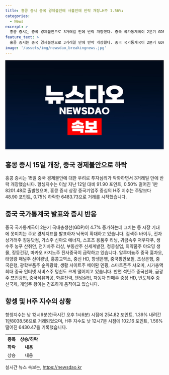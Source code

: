 ```yaml
---
title: 홍콩 증시 중국 경제불안에 사흘만에 반락 개장…H주 1.56%↓
categories:
  - News
excerpt: >
  홍콩 증시는 중국 경제불안으로 3거래일 만에 반락 개장했다. 중국 국가통계국이 2분기 GDP가 시장 예상에 못미치는 4.7%로 발표하자, 주요 기업주들이 쏟아져 내렸다. 바이두, 징둥닷컴, 신아오 에너지 등 주요 기업주는 크게 하락했고, 알루미늄주, 태양광 패널주 등도 큰 폭으로 하락했다. 그러나 석탄주, 금광주, 중국석유화공 등은 견조한 움직임을 보였다. 현재 항셍지수는 1만8038.56으로, H주 지수는 6430.47로 거래되고 있다.
feature_text: >
  홍콩 증시는 중국 경제불안으로 3거래일 만에 반락 개장했다. 중국 국가통계국이 2분기 GDP가 시장 예상에 못미치는 4.7%로 발표하자, 주요 기업주들이 쏟아져 내렸다. 바이두, 징둥닷컴, 신아오 에너지 등 주요 기업주는 크게 하락했고, 알루미늄주, 태양광 패널주 등도 큰 폭으로 하락했다. 그러나 석탄주, 금광주, 중국석유화공 등은 견조한 움직임을 보였다. 현재 항셍지수는 1만8038.56으로, H주 지수는 6430.47로 거래되고 있다.
image: '/assets/img/newsdao_breakingnews.jpg'
---
```


<p><img src="/assets/img/newsdao_breakingnews.jpg" alt="ranknews 속보" /></p>

<h2 data-ke-size="size26">홍콩 증시 15일 개장, 중국 경제불안으로 하락</h2>

<p data-ke-size="size16">홍콩 증시는 15일 중국 경제불안에 대한 우려로 투자심리가 악화하면서 3거래일 만에 반락 개장했습니다. 항셍지수는 이날 지난 12일 대비 91.90 포인트, 0.50% 떨어진 1만8201.48로 출발했으며, 홍콩 증시 상장 중국기업주 중심의 H주 지수는 주말보다 48.90 포인트, 0.75% 하락한 6483.73으로 거래를 시작했습니다.</p>

<h2 data-ke-size="size26">중국 국가통계국 발표와 증시 반응</h2>

<p data-ke-size="size16">중국 국가통계국이 2분기 국내총생산(GDP)이 4.7% 증가하는데 그치는 등 시장 기대에 못미치는 주요 경제지표를 발표하자 낙폭이 확대하고 있습니다. 검색주 바이두, 전자상거래주 징둥닷컴, 가스주 신아오 에너지, 스포츠 용품주 리닝, 귀금속주 저우다푸, 생수주 눙푸 산취안, 전기차주 리샹, 부동산주 신세계발전, 청쿵실업, 의약품주 야오밍 생물, 징둥건강, 마카오 카지노주 진사중국이 급락하고 있습니다. 알루미늄주 중국 훙차오, 태양광 패널주 신이광넝, 홍콩교역소, 중신 HD, 항셍은행, 중국핑안보험, 초상은행, 중국은행, 광학부품주 순위광학, 생활 사이트주 메이퇀 뎬핑, 스마트폰주 샤오미, 시가총액 최대 중국 인터넷 서비스주 텅쉰도 크게 떨어지고 있습니다. 반면 석탄주 중국선화, 금광주 쯔진광업, 중국석유화공, 화룬전력, 뎬넝실업, 자동차 판매주 중성 HD, 반도체주 중신국제, 게임주 왕이는 견조하게 움직이고 있습니다.</p>

<h2 data-ke-size="size26">항셍 및 H주 지수의 상황</h2>

<p data-ke-size="size16">항셍지수는 낮 12시6분(한국시간 오후 1시6분) 시점에 254.82 포인트, 1.39% 내려간 1만8038.56으로 거래되었으며, H주 지수도 낮 12시7분 시점에 102.16 포인트, 1.56% 떨어진 6430.47을 기록했습니다.</p>

<table>
    <tr>
        <th>종목</th>
        <th>상승/하락</th>
    </tr>
    <tr>
        <td style="text-align: center; height: 17px;"><b>하락</b></td>
        <td style="text-align: center; height: 17px;"><b>내용</b></td>
    </tr>
    <tr>
        <td style="text-align: center; height: 17px;">상승</td>
        <td style="text-align: center; height: 17px;">내용</td>
    </tr>
</table>
실시간 뉴스 속보는, <a href="https://newsdao.kr" rel="dofollow">https://newsdao.kr</a>


